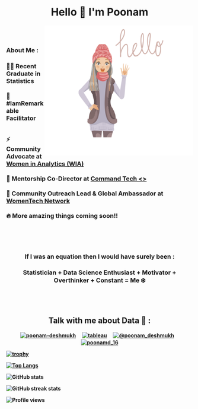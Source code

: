 <h1 align="center">Hello 👋 I'm Poonam</h1>

<img align = "right" src = "hello.png" height = "350" width = "400"> &nbsp; &nbsp; 
<br> </br>
<h3><b> About Me : </b></h3>
<h3>
👩‍🎓 Recent Graduate in Statistics <br> </br>
🌈 #IamRemarkable Facilitator <br> </br>

⚡️ Community Advocate at [Women in Analytics (WIA)](https://www.womeninanalytics.com/team)<br> </br>
📝 Mentorship Co-Director at [Command Tech <>](https://commandtech.dev/)<br> </br>
🌟 Community Outreach Lead & Global Ambassador at [WomenTech Network](https://www.womentech.net/en-in)<br> </br>
🔥 More amazing things coming soon!!
</h3>
<br> </br>
&nbsp; &nbsp;
&nbsp; &nbsp;

<h3 align="center"> If I was an equation then I would have surely been : </h3>

<h3 align="center"> Statistician + Data Science Enthusiast + Motivator + Overthinker + Constant = Me ❄️</h3>

<br> </br>
<h2 align="center"><b>Talk with me about Data 🔮 :<b></h2>
<p align="center">
<a href="https://linkedin.com/in/poonam-deshmukh" target="blank"><img align="center" src="https://raw.githubusercontent.com/rahuldkjain/github-profile-readme-generator/master/src/images/icons/Social/linked-in-alt.svg" alt="poonam-deshmukh" height="40" /></a> &nbsp; &nbsp;
<a href = "https://public.tableau.com/app/profile/poonam.deshmukh" target ="blank"><img align = "center" src = "https://cdn.worldvectorlogo.com/logos/tableau-software.svg" alt = "tableau" height="40"/></a> &nbsp; &nbsp;
<a href="https://www.hackerrank.com/poonam_deshmukh" target="blank"><img align="center" src="https://raw.githubusercontent.com/rahuldkjain/github-profile-readme-generator/master/src/images/icons/Social/hackerrank.svg" alt="@poonam_deshmukh" height="40"/></a> &nbsp; &nbsp;
<a href="https://twitter.com/poonamd_16" target="blank"><img align="center" src="https://raw.githubusercontent.com/rahuldkjain/github-profile-readme-generator/master/src/images/icons/Social/twitter.svg" alt="poonamd_16" height="40"/></a>
<!--<a href="https://kaggle.com/pdkaggle16" target="blank"><img align="center" src="https://raw.githubusercontent.com/rahuldkjain/github-profile-readme-generator/master/src/images/icons/Social/kaggle.svg" alt="pdkaggle16" height="40" /></a> &nbsp; &nbsp;
<a href="https://medium.com/@deshmukhpoonam516" target="blank"><img align="center" src="https://encrypted-tbn0.gstatic.com/images?q=tbn:ANd9GcT_6wB_689teUVIJ0ivktQcs5BMK927y5xrZg&usqp=CAU" alt="@deshmukhpoonam516" height="40" /></a> <br> </br> -->
</p>

  
[![trophy](https://github-profile-trophy.vercel.app/?username=poonam-16)](https://github.com/ryo-ma/github-profile-trophy) 

[![Top Langs](https://github-readme-stats.vercel.app/api/top-langs/?username=poonam-16)](https://github.com/anuraghazra/github-readme-stats)

![GitHub stats](https://github-readme-stats.vercel.app/api?username=poonam-16&show_icons=true&count_private=true)  

<!--![GitHub Activity Graph](https://activity-graph.herokuapp.com/graph?username=poonam-16)-->

![GitHub streak stats](https://github-readme-streak-stats.herokuapp.com/?user=poonam-16)  

![Profile views](https://gpvc.arturio.dev/poonam-16)
